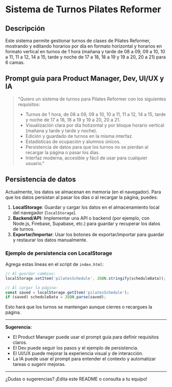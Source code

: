 # Sistema de Turnos Pilates Reformer

## Descripción

Este sistema permite gestionar turnos de clases de Pilates Reformer, mostrando y editando horarios por día en formato horizontal y horarios en formato vertical en turnos de 1 hora (mañana y tarde  de 08 a 09, 09 a 10, 10 a 11, 11 a 12, 14 a 15, tarde y noche de 17 a 18, 18 a 19 y 19 a 20, 20 a 21) para 6 camas.

## Prompt guía para Product Manager, Dev, UI/UX y IA

> "Quiero un sistema de turnos para Pilates Reformer con los siguientes requisitos:
>
> - Turnos de 1 hora, de 08 a 09, 09 a 10, 10 a 11, 11 a 12, 14 a 15, tarde y noche de 17 a 18, 18 a 19 y 19 a 20, 20 a 21.
> - Visualización clara por día hotizontal y por bloque horario vertical (mañana y tarde y tarde y noche).
> - Edición y guardado de turnos en la misma interfaz.
> - Estadísticas de ocupación y alumnos únicos.
> - Persistencia de datos para que los turnos no se pierdan al recargar la página o pasar los días.
> - Interfaz moderna, accesible y fácil de usar para cualquier usuario."

## Persistencia de datos

Actualmente, los datos se almacenan en memoria (en el navegador). Para que los datos persistan al pasar los días o al recargar la página, puedes:

1. **LocalStorage**: Guardar y cargar los datos en el almacenamiento local del navegador (`localStorage`).
2. **Backend/API**: Implementar una API o backend (por ejemplo, con Node.js, Firebase, Supabase, etc.) para guardar y recuperar los datos de turnos.
3. **Exportar/Importar**: Usar los botones de exportar/importar para guardar y restaurar los datos manualmente.

### Ejemplo de persistencia con LocalStorage

Agrega estas líneas en el script de `index.html`:

```js
// Al guardar cambios:
localStorage.setItem('pilatesSchedule', JSON.stringify(scheduleData));

// Al cargar la página:
const saved = localStorage.getItem('pilatesSchedule');
if (saved) scheduleData = JSON.parse(saved);
```

Esto hará que los turnos se mantengan aunque cierres o recargues la página.

---

**Sugerencia:**

- El Product Manager puede usar el prompt guía para definir requisitos claros.
- El Dev puede seguir los pasos y el ejemplo de persistencia.
- El UI/UX puede mejorar la experiencia visual y de interacción.
- La IA puede usar el prompt para entender el contexto y automatizar tareas o sugerir mejoras.

---

¿Dudas o sugerencias? ¡Edita este README o consulta a tu equipo!
